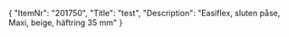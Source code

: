 {
  "ItemNr": "201750",
  "Title": "test",
  "Description": "Easiflex, sluten påse, Maxi, beige, häftring 35 mm"
}
